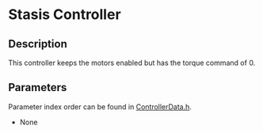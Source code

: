 # Stasis Controller

## Description
This controller keeps the motors enabled but has the torque command of 0.
## Parameters
Parameter index order can be found in [ControllerData.h](https://github.com/naubiomech/ExoCode/blob/nano_teensy_board/ExoCode/src/ControllerData.h).

- None